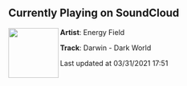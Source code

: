 ## Currently Playing on SoundCloud

[<img align="left" width="100" src="https://i1.sndcdn.com/artworks-bMcwKnBR2yNfLsxZ-8S1jog-t500x500.jpg">](https://soundcloud.com/theenergyfield/darwin-dark-world)

**Artist**: Energy Field 

**Track**: Darwin -  Dark World

Last updated at 03/31/2021 17:51
